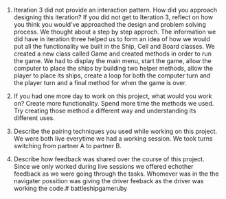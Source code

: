 1. Iteration 3 did not provide an interaction pattern. How did you approach designing this iteration? If you did not get to Iteration 3, reflect on how you think you would’ve approached the design and problem solving process.
    We thought about a step by step approch. The information we did have in iteration three helped us to form an idea of how we would put all the functionality we built in the Ship, Cell and Board classes. We created a new class called Game and created methods in order to run the game. We had to display the main menu, start the game, allow the computer to place the ships by building two helper methods, allow the player to place its ships, create a loop for both the computer turn and the player turn and a final method for when the game is over.

2. If you had one more day to work on this project, what would you work on?
    Create more functionality. Spend more time the methods we used. Try creating those method a different way and understanding its different uses.

3. Describe the pairing techniques you used while working on this project.
    We were both live everytime we had a working session. We took turns switching from partner A to partner B.

4. Describe how feedback was shared over the course of this project.
    Since we only worked during live sessions we offered echother feedback as we were going through the tasks. Whomever was in the the navigater possition was giving the driver feeback as the driver was working the code.# battleshipgameruby
